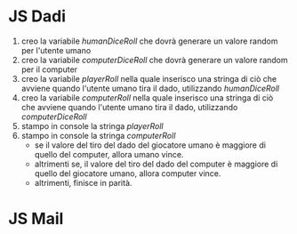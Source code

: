 # JS Dadi

1. creo la variabile _humanDiceRoll_ che dovrà generare un valore random per l'utente umano
2. creo la variabile _computerDiceRoll_ che dovrà generare un valore random per il computer
3. creo la variabile _playerRoll_ nella quale inserisco una stringa di ciò che avviene quando l'utente umano tira il dado, utilizzando _humanDiceRoll_
4. creo la variabile _computerRoll_ nella quale inserisco una stringa di ciò che avviene quando l'utente umano tira il dado, utilizzando _computerDiceRoll_
5. stampo in console la stringa _playerRoll_
6. stampo in console la stringa _computerRoll_
   - se il valore del tiro del dado del giocatore umano è maggiore di quello del computer, allora umano vince.
   - altrimenti se, il valore del tiro del dado del computer è maggiore di quello del giocatore umano, allora computer vince.
   - altrimenti, finisce in parità.

# JS Mail
